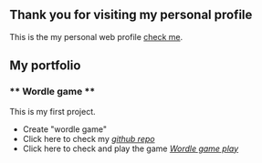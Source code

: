 ## Thank you for visiting my personal profile ## 


This is the my personal web profile [check me](https://expressjs.com).



## My portfolio ##

### ** Wordle game ** ###
This is my first project. 

- Create "wordle game" 
- Click here to check my *[github repo](https://github.com/MKuma5555/wordle-app)*
- Click here to check and play the game *[Wordle game play](https://mkuma5555.github.io/wordle-app/wordle.html)*


